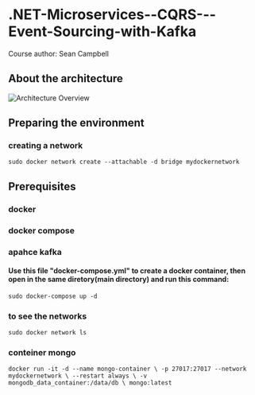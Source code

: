 # .NET-Microservices--CQRS---Event-Sourcing-with-Kafka
Course author: Sean Campbell

## About the architecture
![Architecture Overview](https://github.com/DeveloperBreno/.NET-Microservices--CQRS---Event-Sourcing-with-Kafka/assets/42100181/f77b4fed-7be9-49e6-97c8-576cd8ea55ed)


## Preparing the environment

### creating a network
`
sudo docker network create --attachable -d bridge mydockernetwork
`
## Prerequisites
### docker
### docker compose
### apahce kafka
#### Use this file "docker-compose.yml" to create a docker container, then open in the same diretory(main directory) and run this command: 
`
sudo docker-compose up -d
`


### to see the networks
`
sudo docker network ls
`
### conteiner mongo
`
docker run -it -d --name mongo-container \
-p 27017:27017 --network mydockernetwork \
--restart always \
-v mongodb_data_container:/data/db \
mongo:latest
`
